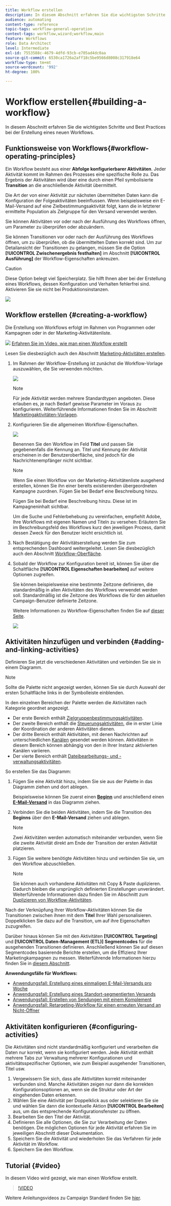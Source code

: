 ```yaml
---
title: Workflow erstellen
description: In diesem Abschnitt erfahren Sie die wichtigsten Schritte und Best Practices bei der Erstellung eines neuen Workflows.
audience: automating
content-type: reference
topic-tags: workflow-general-operation
context-tags: workflow,wizard;workflow,main
feature: Workflows
role: Data Architect
level: Intermediate
exl-id: 7553588c-4679-4dfd-93cb-e705ad4dc0aa
source-git-commit: 6530ca1726a2aff18c5be9566d8008c317918e64
workflow-type: tm+mt
source-wordcount: '992'
ht-degree: 100%

---
```


# Workflow erstellen{#building-a-workflow}

In diesem Abschnitt erfahren Sie die wichtigsten Schritte und Best Practices bei der Erstellung eines neuen Workflows.

## Funktionsweise von Workflows{#workflow-operating-principles}

Ein Workflow besteht aus einer **Abfolge konfigurierbarer Aktivitäten**. Jeder Aktivität kommt im Rahmen des Prozesses eine spezifische Rolle zu. Das Ergebnis der Aktivitäten wird über eine durch einen Pfeil symbolisierte **Transition** an die anschließende Aktivität übermittelt.

Die Art der von einer Aktivität zur nächsten übermittelten Daten kann die Konfiguration der Folgeaktivitäten beeinflussen. Wenn beispielsweise ein E-Mail-Versand auf eine Zielbestimmungsaktivität folgt, kann die in letzterer ermittelte Population als Zielgruppe für den Versand verwendet werden.

Sie können Aktivitäten vor oder nach der Ausführung des Workflows öffnen, um Parameter zu überprüfen oder abzuändern.

Sie können Transitionen vor oder nach der Ausführung des Workflows öffnen, um zu überprüfen, ob die übermittelten Daten korrekt sind. Um zur Detailansicht der Transitionen zu gelangen, müssen Sie die Option **[!UICONTROL Zwischenergebnis festhalten]** im Abschnitt **[!UICONTROL Ausführung]** der Workflow-Eigenschaften ankreuzen.

>[!CAUTION]
>
>Diese Option belegt viel Speicherplatz. Sie hilft Ihnen aber bei der Erstellung eines Workflows, dessen Konfiguration und Verhalten fehlerfrei sind. Aktivieren Sie sie nicht bei Produktionsinstanzen.

![](assets/workflow_overview.png)

## Workflow erstellen      {#creating-a-workflow}

Die Erstellung von Workflows erfolgt im Rahmen von Programmen oder Kampagnen oder in der Marketing-Aktivitätenliste.

![](assets/do-not-localize/how-to-video.png) [Erfahren Sie im Video, wie man einen Workflow erstellt](#video)

Lesen Sie diesbezüglich auch den Abschnitt [Marketing-Aktivitäten erstellen](../../start/using/marketing-activities.md#creating-a-marketing-activity).

1. Im Rahmen der Workflow-Erstellung ist zunächst die Workflow-Vorlage auszuwählen, die Sie verwenden möchten.

   ![](assets/workflow_creation_1.png)

   >[!NOTE]
   >
   >Für jede Aktivität werden mehrere Standardtypen angeboten. Diese erlauben es, je nach Bedarf gewisse Parameter im Voraus zu konfigurieren. Weiterführende Informationen finden Sie im Abschnitt [Marketingaktivitäten-Vorlagen](../../start/using/marketing-activity-templates.md).

1. Konfigurieren Sie die allgemeinen Workflow-Eigenschaften.

   ![](assets/workflow_creation_2.png)

   Benennen Sie den Workflow im Feld **Titel** und passen Sie gegebenenfalls die Kennung an. Titel und Kennung der Aktivität erscheinen in der Benutzeroberfläche, sind jedoch für die Nachrichtenempfänger nicht sichtbar.

   >[!NOTE]
   >
   >Wenn Sie einen Workflow von der Marketing-Aktivitätenliste ausgehend erstellen, können Sie ihn einer bereits existierenden übergeordneten Kampagne zuordnen. Fügen Sie bei Bedarf eine Beschreibung hinzu.

   Fügen Sie bei Bedarf eine Beschreibung hinzu. Diese ist im Kampagneninhalt sichtbar.

   Um die Suche und Fehlerbehebung zu vereinfachen, empfiehlt Adobe, Ihre Workflows mit eigenen Namen und Titeln zu versehen: Erläutern Sie im Beschreibungsfeld des Workflows kurz den jeweiligen Prozess, damit dessen Zweck für den Benutzer leicht ersichtlich ist.

1. Nach Bestätigung der Aktivitätserstellung werden Sie zum entsprechenden Dashboard weitergeleitet. Lesen Sie diesbezüglich auch den Abschnitt [Workflow-Oberfläche](../../automating/using/workflow-interface.md).

1. Sobald der Workflow zur Konfiguration bereit ist, können Sie über die Schaltfläche **[!UICONTROL Eigenschaften bearbeiten]** auf weitere Optionen zugreifen.

   Sie können beispielsweise eine bestimmte Zeitzone definieren, die standardmäßig in allen Aktivitäten des Workflows verwendet werden soll. Standardmäßig ist die Zeitzone des Workflows die für den aktuellen Campaign-Benutzer definierte Zeitzone.

   Weitere Informationen zu Workflow-Eigenschaften finden Sie auf [dieser Seite](../../automating/using/managing-execution-options.md).

   ![](assets/workflow_properties.png)

## Aktivitäten hinzufügen und verbinden {#adding-and-linking-activities}

Definieren Sie jetzt die verschiedenen Aktivitäten und verbinden Sie sie in einem Diagramm.

>[!NOTE]
>
>Sollte die Palette nicht angezeigt werden, können Sie sie durch Auswahl der ersten Schaltfläche links in der Symbolleiste einblenden.

In den einzelnen Bereichen der Palette werden die Aktivitäten nach Kategorie geordnet angezeigt.

* Der erste Bereich enthält [Zielgruppenbestimmungsaktivitäten](../../automating/using/about-targeting-activities.md).
* Der zweite Bereich enthält die [Steuerungsaktivitäten](../../automating/using/about-execution-activities.md), die in erster Linie der Koordination der anderen Aktivitäten dienen.
* Der dritte Bereich enthält Aktivitäten, mit denen Nachrichten auf unterschiedlichen [Kanälen](../../automating/using/about-channel-activities.md) gesendet werden können. Aktivitäten in diesem Bereich können abhängig von den in Ihrer Instanz aktivierten Kanälen variieren.
* Der vierte Bereich enthält [Dateibearbeitungs- und -verwaltungsaktivitäten](../../automating/using/about-data-management-activities.md).

So erstellen Sie das Diagramm:

1. Fügen Sie eine Aktivität hinzu, indem Sie sie aus der Palette in das Diagramm ziehen und dort ablegen.

   Beispielsweise können Sie zuerst einen **[Beginn](../../automating/using/start-and-end.md)** und anschließend einen **[E-Mail-Versand](../../automating/using/email-delivery.md)** in das Diagramm ziehen.

1. Verbinden Sie die beiden Aktivitäten, indem Sie die Transition des **Beginns** über den **E-Mail-Versand** ziehen und ablegen.

   >[!NOTE]
   >
   >Zwei Aktivitäten werden automatisch miteinander verbunden, wenn Sie die zweite Aktivität direkt am Ende der Transition der ersten Aktivität platzieren.

1. Fügen Sie weitere benötigte Aktivitäten hinzu und verbinden Sie sie, um den Workflow abzuschließen.

   >[!NOTE]
   >
   >Sie können auch vorhandene Aktivitäten mit Copy &amp; Paste duplizieren. Dadurch bleiben die ursprünglich definierten Einstellungen unverändert. Weiterführende Informationen dazu finden Sie im Abschnitt zum [Duplizieren von Workflow-Aktivitäten](../../automating/using/workflow-interface.md#duplicating-workflow-activities).

Nach der Verknüpfung Ihrer Workflow-Aktivitäten können Sie die Transitionen zwischen ihnen mit dem **Titel** Ihrer Wahl personalisieren. Doppelklicken Sie dazu auf die Transition, um auf ihre Eigenschaften zuzugreifen.

Darüber hinaus können Sie mit den Aktivitäten **[!UICONTROL Targeting]** und **[!UICONTROL Daten-Management (ETL)]** **Segmentcodes** für die ausgehenden Transitionen definieren. Anschließend können Sie auf diesen Segmentcodes basierende Berichte erstellen, um die Effizienz Ihrer Marketingkampagnen zu messen. Weiterführende Informationen hierzu finden Sie in [diesem Abschnitt](../../reporting/using/creating-a-report-workflow-segment.md).

**Anwendungsfälle für Workflows:**

* [Anwendungsfall: Erstellung eines einmaligen E-Mail-Versands pro Woche](../../automating/using/workflow-weekly-offer.md)
* [Anwendungsfall: Erstellung eines Standort-segmentierten Versands](../../automating/using/workflow-segmentation-location.md)
* [Anwendungsfall: Erstellen von Sendungen mit einem Komplement](../../automating/using/workflow-created-query-with-complement.md)
* [Anwendungsfall: Retargeting-Workflow für einen erneuten Versand an Nicht-Öffner](../../automating/using/workflow-cross-channel-retargeting.md)

## Aktivitäten konfigurieren {#configuring-activities}

Die Aktivitäten sind nicht standardmäßig konfiguriert und verarbeiten die Daten nur korrekt, wenn sie konfiguriert werden. Jede Aktivität enthält mehrere Tabs zur Verwaltung mehrerer Konfigurationen und aktivitätsspezifischer Optionen, wie zum Beispiel ausgehender Transitionen, Titel usw.

1. Vergewissern Sie sich, dass alle Aktivitäten korrekt miteinander verbunden sind. Manche Aktivitäten zeigen nur dann die korrekten Konfigurationsoptionen an, wenn sie die Struktur oder Art der eingehenden Daten erkennen.
1. Wählen Sie eine Aktivität per Doppelklick aus oder selektieren Sie sie und wählen Sie dann die kontextuelle Aktion **[!UICONTROL Bearbeiten]** aus, um das entsprechende Konfigurationsfenster zu öffnen.
1. Bearbeiten Sie den Titel der Aktivität.
1. Definieren Sie alle Optionen, die Sie zur Verarbeitung der Daten benötigen. Die möglichen Optionen für jede Aktivität erfahren Sie im jeweiligen Abschnitt dieser Dokumentation.
1. Speichern Sie die Aktivität und wiederholen Sie das Verfahren für jede Aktivität im Workflow.
1. Speichern Sie den Workflow.

## Tutorial {#video}

In diesem Video wird gezeigt, wie man einen Workflow erstellt.

>[!VIDEO](https://video.tv.adobe.com/v/23937?quality=12)

Weitere Anleitungsvideos zu Campaign Standard finden Sie [hier](https://experienceleague.adobe.com/docs/campaign-standard-learn/tutorials/overview.html?lang=de).

